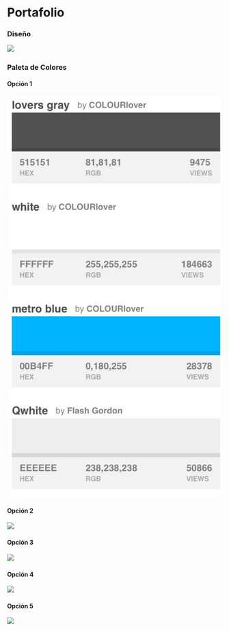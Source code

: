 # Portafolio


### Diseño

![](assets/images/portafolio.png)

### Paleta de Colores

#### Opción 1

![](assets/images/opcion1.jpg)

#### Opción 2

![](assets/images/opcion2.jpg)

#### Opción 3

![](assets/images/opcion3.jpg)

#### Opción 4

![](assets/images/opcion4.jpg)

#### Opción 5

![](assets/images/opcion5.jpg)

